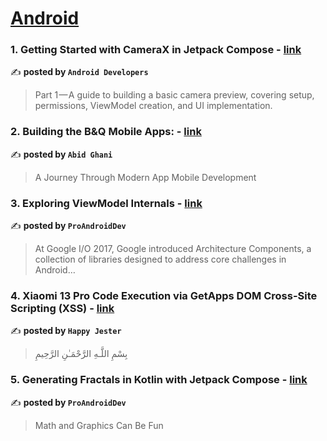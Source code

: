 
<h1><a href=https://medium.com/tag/android/recommended target="_blank" rel="noopener noreferrer">Android</a></h1>
<h3>1. Getting Started with CameraX in Jetpack Compose - <a href="https://medium.com/androiddevelopers/getting-started-with-camerax-in-jetpack-compose-781c722ca0c4" target="_blank" rel="noopener noreferrer">link</a></h3>

✍️ **posted by `Android Developers`**

<blockquote>Part 1 — A guide to building a basic camera preview, covering setup, permissions, ViewModel creation, and UI implementation.</blockquote>

<h3>2. Building the B&Q Mobile Apps: - <a href="https://medium.com/@abid.ghani/building-the-b-q-mobile-apps-ce69ab593797" target="_blank" rel="noopener noreferrer">link</a></h3>

✍️ **posted by `Abid Ghani`**

<blockquote>A Journey Through Modern App Mobile Development</blockquote>

<h3>3. Exploring ViewModel Internals - <a href="https://medium.com/proandroiddev/exploring-viewmodel-internals-4ca414b4080b" target="_blank" rel="noopener noreferrer">link</a></h3>

✍️ **posted by `ProAndroidDev`**

<blockquote>At Google I/O 2017, Google introduced Architecture Components, a collection of libraries designed to address core challenges in Android…</blockquote>

<h3>4. Xiaomi 13 Pro Code Execution via GetApps DOM Cross-Site Scripting (XSS) - <a href="https://medium.com/@happyjester80/xiaomi-13-pro-code-execution-via-getapps-dom-cross-site-scripting-xss-6590cf35fb27" target="_blank" rel="noopener noreferrer">link</a></h3>

✍️ **posted by `Happy Jester`**

<blockquote>بِسْمِ اللَّـهِ الرَّحْمَـٰنِ الرَّحِيمِ</blockquote>

<h3>5. Generating Fractals in Kotlin with Jetpack Compose - <a href="https://medium.com/proandroiddev/generating-fractals-in-kotlin-with-jetpack-compose-c94bf37b39da" target="_blank" rel="noopener noreferrer">link</a></h3>

✍️ **posted by `ProAndroidDev`**

<blockquote>Math and Graphics Can Be Fun</blockquote>

